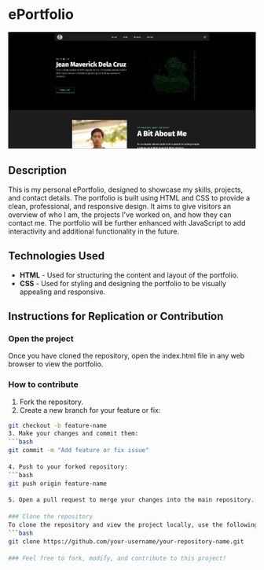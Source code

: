 # ePortfolio

![site](images/site.png)

## Description
This is my personal ePortfolio, designed to showcase my skills, projects, and contact details. The portfolio is built using HTML and CSS to provide a clean, professional, and responsive design. It aims to give visitors an overview of who I am, the projects I've worked on, and how they can contact me. The portfolio will be further enhanced with JavaScript to add interactivity and additional functionality in the future.

## Technologies Used
- **HTML** - Used for structuring the content and layout of the portfolio.
- **CSS** - Used for styling and designing the portfolio to be visually appealing and responsive.
  
## Instructions for Replication or Contribution
### Open the project
Once you have cloned the repository, open the index.html file in any web browser to view the portfolio.

### How to contribute
1. Fork the repository.
2. Create a new branch for your feature or fix:
```bash
git checkout -b feature-name
3. Make your changes and commit them:
```bash
git commit -m "Add feature or fix issue"

4. Push to your forked repository:
```bash
git push origin feature-name

5. Open a pull request to merge your changes into the main repository.

### Clone the repository
To clone the repository and view the project locally, use the following command:
```bash
git clone https://github.com/your-username/your-repository-name.git

### Feel free to fork, modify, and contribute to this project!
